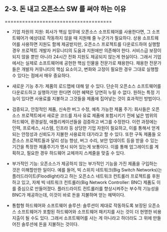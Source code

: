 ## 2-3. 돈 내고 오픈소스 SW 를 써야 하는 이유
=====================================

 * 기업 차원의 지원:
 회사가 핵심 업무에 오픈소스 소프트웨어를 사용한다면, 그 소프트웨어가 예상대로 작동하지 않을 때 지원해 줄 누군가가 필요하다. 상용 소프트웨어를 사용하면 지원도 함께 제공받지만, 오픈소스 프로젝트를 다운로드하여 실행할 경우 프로젝트 개발자 커뮤니티의 도움과 지원에만 의존해야 한다. 서비스급 보장이 되지 않을 뿐만 아니라 24시간 전화 지원도 제공되지 않는게 현실이다. 그래서 기업에서는 실제로 소프트웨어에 공헌한 핵심 인물을 전문가로 채용한다. 채용한 전문가들은 개발자 커뮤니티의 핵심 요소이고, 변화와 고정이 필요한 경우 그대로 실행할 수 있다는 점에서 매우 중요하다.

 * 새로운 기능 추가:
 제품의 로드맵에 대해 알 수 있다. 단순히 오픈소스 소프트웨어를 다운로드하고 실행하기만 한다면 이런 혜택은 당연히 누릴 수 없다. 원하는 특정 기능이 있다면 사용료를 지불하고 그것들을 제품에 집어넣는 것이 효과적인 방법이다.

 * 검증되고, 안정적인 제품, 신속한 버그 수정, 예측 가능한 제품 주기:
 회사들은 오픈소스 프로젝트에서 새로운 코드를 자사 유료 제품에 포함시키기 전에 넓은 범위의 하드웨어, 환경설정, 애플리케이션들을 검증하고 버그를 수정한다.  이런 과정에는 인력, 프로세스, 시스템, 인프라 등 상당한 기업 자원이 필요하고, 이를 통해서 얻게 되는 안정성과 신뢰도가 지불한 사용료의 대가라고 할 수 있다. 또한 구독 제품들 오픈소스 프로젝트들과 달리 성능 향상, 버그 수리, 보안 업데이트 등을 받을 수 있는 기간을 특정한 제품주기가 명시 되어 있는게 보통이다. 이를 통해 업그레이드를 계획하고, 필요한 경우 하드웨어 교체까지 스케줄을 맞출 수 있다.

 *  부가적인 기능:
 오픈소스가 제공하지 않는 부가적인 기능을 가진 제품을 구입하는 것은 이해할만한 일이다. 예를 들어, 빅 스위치 네트워크(Big Switch Networks)는 플러드라이트(Floodlight)라고 하는 오픈소스 네트워크 컨트롤러 프로젝트를 후원하고 있고, 자체 빅 네트워크 컨트롤러(Big Network Controller: BNC) 제품도 이를 중심으로 만들어졌다. 플러드라이트 컨트롤러를 향상시켜주는 부수적 기능성을 BNC가 제공하는데, 이것이 바로 돈을 지불하며 얻는 헤택이다.

 * 통합형 하드웨어와 소프트웨어 솔루션:
 솔루션이 제대로 작동하도록 보장된 오픈소스 소프트웨어가 포함된 하드웨어와 소프트웨어 패키지를 사는 것이 더 현명한 비용 지출이 될 수도 있다. 그래서 소프트웨어를 사는 게 아니라고 하더라도 그 위에 만들어진 솔루션에 돈을 지불하는 것이다.
